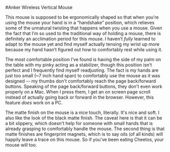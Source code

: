 #Anker Wireless Vertical Mouse

This mouse is supposed to be ergonomically shaped so that when you’re using the mouse your hand is in a “handshake” position, which relieves some of the unnatural twisting that happens when you use a mouse. Given the fact that I’m so used to the traditional way of holding a mouse, there is definitely an acclimation period for this mouse. I haven’t *fully* learned to adapt to the mouse yet and find myself actually tensing my wrist up more because my hand hasn’t figured out how to comfortably rest while using it. 

The most comfortable position I’ve found is having the side of my palm on the table with my pinky acting as a stabilizer, though this position isn’t perfect and I frequently find myself readjusting. The fact is my hands are just too small (\~7 inch hand span) to comfortably use the mouse as it was designed -- my thumbs don't comfortably reach the page back/forward buttons. Speaking of the page back/forward buttons, they don't even work properly on a Mac. When I press them, I get an on screen page scroll instead of actually going back or forward in the browser. However, this feature *does* work on a PC. 

The matte finish on the mouse is a nice touch, literally. It's nice and soft. I also like the look of the black matte finish. The caveat here is that it can be a bit slippery, which doesn't help for someone with small hands that is already grasping to comfortably handle the mouse. The second thing is that matte finishes are fingerprint magnets, which is to say oils (of all kinds) will happily leave a trace on this mouse. So if you've been eating Cheetos, your mouse will too.
